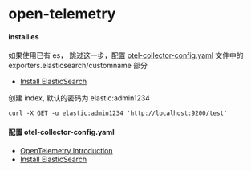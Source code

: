 # open-telemetry

#### install es

如果使用已有 es， 跳过这一步，配置 [otel-collector-config.yaml](./otel-collector-config.yaml)  文件中的 exporters.elasticsearch/customname 部分

- [Install ElasticSearch](../../elasticsearch/)

创建 index, 默认的密码为 elastic:admin1234

```
curl -X GET -u elastic:admin1234 'http://localhost:9200/test'
```

#### 配置 otel-collector-config.yaml

- [OpenTelemetry Introduction](./otel-introduction.md)
- [Install ElasticSearch](../../elasticsearch/)

